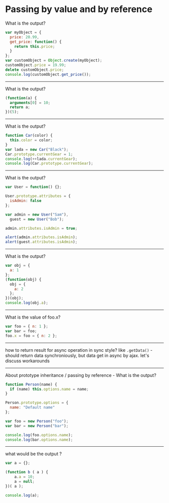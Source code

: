 # Passing by value and by reference

What is the output?
```javascript
var myObject = {
  price: 20.99,
  get_price: function() {
    return this.price;
  }
};
var customObject = Object.create(myObject);
customObject.price = 19.99;
delete customObject.price;
console.log(customObject.get_price());
```
---
What is the output?
```javascript
(function(a) {
  arguments[0] = 10;
  return a;
})(5);
```
---
What is the output?
```javascript
function Car(color) {
  this.color = color;
}
var lada = new Car("Black");
Car.prototype.currentGear = 1;
console.log(++lada.currentGear);
console.log(Car.prototype.currentGear);
```
---
What is the output?
```javascript
var User = function() {};

User.prototype.attributes = {
  isAdmin: false
};

var admin = new User("Sam"),
  guest = new User("Bob");

admin.attributes.isAdmin = true;

alert(admin.attributes.isAdmin);
alert(guest.attributes.isAdmin);
```
---

What is the output?
```javascript
var obj = {
  a: 1
};
(function(obj) {
  obj = {
    a: 2
  };
})(obj);
console.log(obj.a);
```
---
What is the value of foo.x?
```javascript
var foo = { n: 1 };
var bar = foo;
foo.x = foo = { n: 2 };
```
---
how to return result for async operation in sync style?
like `.getData()` - should return data synchroniously, but data get in async by ajax. let's discuss workarounds

---
About prototype inheritance / passing by reference - What is the output?
```javascript
function Person(name) {
  if (name) this.options.name = name;
}

Person.prototype.options = {
  name: "Default name"
};

var foo = new Person("foo");
var bar = new Person("bar");

console.log(foo.options.name);
console.log(bar.options.name);
```

---

what would be the output ? 

```javascript
var a = {};

(function b ( a ) {
    a.a = 10;
    a = null;
})( a );

console.log(a);
```
